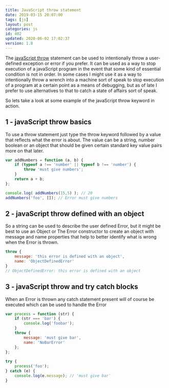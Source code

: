 ```yaml
---
title: JavaScript throw statement
date: 2019-03-15 20:07:00
tags: [js]
layout: post
categories: js
id: 402
updated: 2020-06-02 17:02:37
version: 1.8
---
```


The [javaScript throw](https://developer.mozilla.org/en-US/docs/Web/JavaScript/Reference/Statements/throw) statement can be used to intentionally throw a user-defined exception or error if you prefer. It can be used as a way to stop execution of a javaScript program in the event that some kind of essential condition is not in order. In some cases I might use it as a way to intentionally throw a wrench into a machine sort of speak to stop execution of a program at a certain point as a means of debugging, but as of late I prefer to use alternatives to that to catch a state of affairs sort of speak.

So lets take a look at some example of the javaScript throw keyword in action.

<!-- more -->

## 1 - javaScript throw basics

To use a throw statement just type the throw keyword followed by a value that reflects what the error is about. The value can be a string, number boolean or an object that should be given certain standard key value pairs more on that later.

```js
var addNumbers = function (a, b) {
    if (typeof a !== 'number' || typeof b !== 'number') {
        throw 'must give numbers';
    }
    return a + b;
};

console.log( addNumbers(15,5) ); // 20
addNumbers('foo', []); // Error must give numbers
```

## 2 - javaScript throw defined with an object

So a string can be used to describe the user defined Error, but it might be best to use an Object or The Error constructor to create an object with message and name properties that help to better identify what is wrong when the Error is thrown.

```js
throw {
    message: 'this error is defined with an object',
    name: 'ObjectDefinedError'
}
// ObjectDefinedError: this error is defined with an object
```

## 3 - javaScript throw and try catch blocks

When an Error is thrown any catch statement present will of course be executed which can be used to handle the Error

```js
var process = function (str) {
    if (str === 'bar') {
        console.log('foobar');
    }
    throw {
        message: 'must give bar',
        name: 'NoBarError'
    };
};
 
try {
    process('foo');
} catch (e) {
    console.log(e.message); // 'must give bar'
}
```

